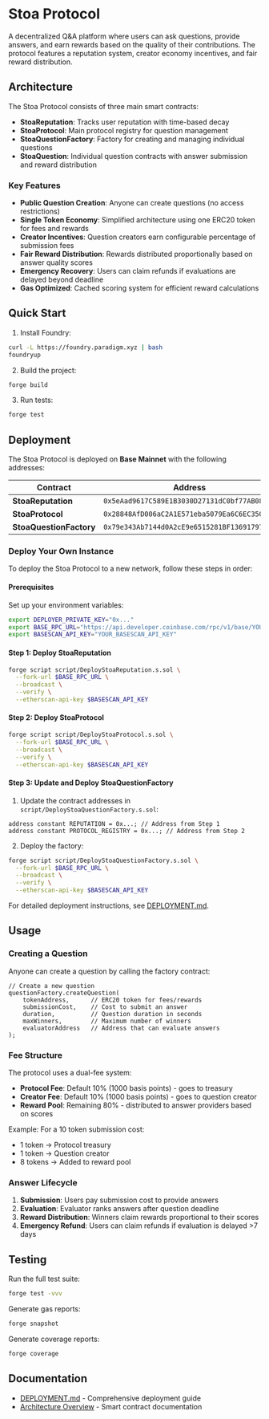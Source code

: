 # Stoa Protocol

A decentralized Q&A platform where users can ask questions, provide answers, and earn rewards based on the quality of their contributions. The protocol features a reputation system, creator economy incentives, and fair reward distribution.

## Architecture

The Stoa Protocol consists of three main smart contracts:

- **StoaReputation**: Tracks user reputation with time-based decay
- **StoaProtocol**: Main protocol registry for question management  
- **StoaQuestionFactory**: Factory for creating and managing individual questions
- **StoaQuestion**: Individual question contracts with answer submission and reward distribution

### Key Features

- **Public Question Creation**: Anyone can create questions (no access restrictions)
- **Single Token Economy**: Simplified architecture using one ERC20 token for fees and rewards
- **Creator Incentives**: Question creators earn configurable percentage of submission fees
- **Fair Reward Distribution**: Rewards distributed proportionally based on answer quality scores
- **Emergency Recovery**: Users can claim refunds if evaluations are delayed beyond deadline
- **Gas Optimized**: Cached scoring system for efficient reward calculations

## Quick Start

1. Install Foundry:
```bash
curl -L https://foundry.paradigm.xyz | bash
foundryup
```

2. Build the project:
```bash
forge build
```

3. Run tests:
```bash
forge test
```

## Deployment

The Stoa Protocol is deployed on **Base Mainnet** with the following addresses:

| Contract | Address | Basescan |
|----------|---------|----------|
| **StoaReputation** | `0x5eAad9617C589E1B3030D27131dC0bf77AB08A77` | [View](https://basescan.org/address/0x5eaad9617c589e1b3030d27131dc0bf77ab08a77) |
| **StoaProtocol** | `0x28848AfD006aC2A1E571eba5079Ea6C6EC3504FB` | [View](https://basescan.org/address/0x28848afd006ac2a1e571eba5079ea6c6ec3504fb) |
| **StoaQuestionFactory** | `0x79e343Ab7144d0A2cE9e6515281BF13691797FC0` | [View](https://basescan.org/address/0x79e343ab7144d0a2ce9e6515281bf13691797fc0) |

### Deploy Your Own Instance

To deploy the Stoa Protocol to a new network, follow these steps in order:

#### Prerequisites
Set up your environment variables:
```bash
export DEPLOYER_PRIVATE_KEY="0x..."
export BASE_RPC_URL="https://api.developer.coinbase.com/rpc/v1/base/YOUR_API_KEY"
export BASESCAN_API_KEY="YOUR_BASESCAN_API_KEY"
```

#### Step 1: Deploy StoaReputation
```bash
forge script script/DeployStoaReputation.s.sol \
  --fork-url $BASE_RPC_URL \
  --broadcast \
  --verify \
  --etherscan-api-key $BASESCAN_API_KEY
```

#### Step 2: Deploy StoaProtocol
```bash
forge script script/DeployStoaProtocol.s.sol \
  --fork-url $BASE_RPC_URL \
  --broadcast \
  --verify \
  --etherscan-api-key $BASESCAN_API_KEY
```

#### Step 3: Update and Deploy StoaQuestionFactory
1. Update the contract addresses in `script/DeployStoaQuestionFactory.s.sol`:
```solidity
address constant REPUTATION = 0x...; // Address from Step 1
address constant PROTOCOL_REGISTRY = 0x...; // Address from Step 2
```

2. Deploy the factory:
```bash
forge script script/DeployStoaQuestionFactory.s.sol \
  --fork-url $BASE_RPC_URL \
  --broadcast \
  --verify \
  --etherscan-api-key $BASESCAN_API_KEY
```

For detailed deployment instructions, see [DEPLOYMENT.md](./DEPLOYMENT.md).

## Usage

### Creating a Question

Anyone can create a question by calling the factory contract:

```solidity
// Create a new question
questionFactory.createQuestion(
    tokenAddress,      // ERC20 token for fees/rewards
    submissionCost,    // Cost to submit an answer
    duration,          // Question duration in seconds
    maxWinners,        // Maximum number of winners
    evaluatorAddress   // Address that can evaluate answers
);
```

### Fee Structure

The protocol uses a dual-fee system:
- **Protocol Fee**: Default 10% (1000 basis points) - goes to treasury
- **Creator Fee**: Default 10% (1000 basis points) - goes to question creator
- **Reward Pool**: Remaining 80% - distributed to answer providers based on scores

Example: For a 10 token submission cost:
- 1 token → Protocol treasury
- 1 token → Question creator  
- 8 tokens → Added to reward pool

### Answer Lifecycle

1. **Submission**: Users pay submission cost to provide answers
2. **Evaluation**: Evaluator ranks answers after question deadline
3. **Reward Distribution**: Winners claim rewards proportional to their scores
4. **Emergency Refund**: Users can claim refunds if evaluation is delayed >7 days

## Testing

Run the full test suite:
```bash
forge test -vvv
```

Generate gas reports:
```bash
forge snapshot
```

Generate coverage reports:
```bash
forge coverage
```

## Documentation

- [DEPLOYMENT.md](./DEPLOYMENT.md) - Comprehensive deployment guide
- [Architecture Overview](./src/) - Smart contract documentation
